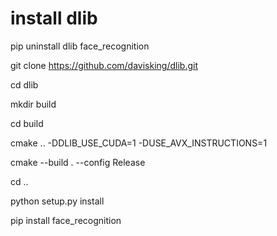 # install dlib

pip uninstall dlib face_recognition


git clone https://github.com/davisking/dlib.git


cd dlib

mkdir build

cd build

cmake .. -DDLIB_USE_CUDA=1 -DUSE_AVX_INSTRUCTIONS=1

cmake --build . --config Release

cd ..

python setup.py install


pip install face_recognition
